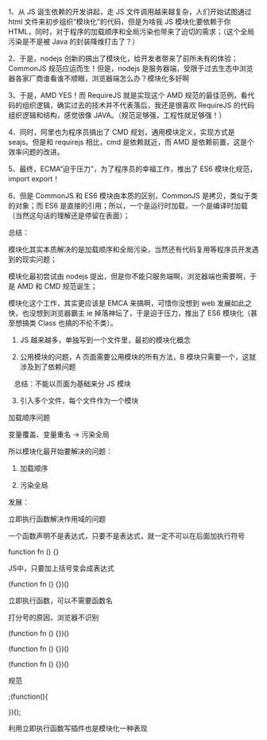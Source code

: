 1、从 JS 诞生依赖的开发讲起，走 JS 文件调用越来越复杂，人们开始试图通过 html 文件来初步组织“模块化”的代码，但是为啥我 JS 模块化要依赖于你 HTML，同时，对于程序的加载顺序和全局污染也带来了迫切的需求；（这个全局污染是不是被 Java 的封装降维打击了？）

2、于是，nodejs 创新的搞出了模块化，给开发者带来了前所未有的体验；CommonJS 规范应运而生！但是，nodejs 是服务器端，受限于过去生态中浏览器各家厂商谁看谁不顺眼，浏览器端怎么办？模块化多好啊

3、于是，AMD YES！而 RequireJS 就是实现这个 AMD 规范的最佳范例，看代码的组织逻辑，确实过去的技术并不代表落后，我还是很喜欢 RequireJS 的代码组织逻辑和结构，感觉很像 JAVA。（规范足够强，工程性就足够强！）

4、同时，阿里也为程序员搞出了 CMD 规划，通用模块定义，实现方式是 seajs。但是和 requirejs 相比，cmd 是依赖就近，而 AMD 是依赖前置，这是个效率问题的改进。

5、最终，ECMA“迫于压力”，为了程序员的幸福工作，推出了 ES6 模块化规范，import export！

6、但是 CommonJS 和 ES6 模块由本质的区别，CommonJS 是拷贝，类似于类的对象；而 ES6 是直接的引用；所以，一个是运行时加载，一个是编译时加载（当然这句话的理解还是停留在表面）；

总结：

模块化其实本质解决的是加载顺序和全局污染，当然还有代码复用等程序员开发遇到的现实问题；

模块化最初尝试由 nodejs 提出，但是你不能只服务端啊，浏览器端也需要啊，于是 AMD 和 CMD 规范诞生；

模块化这个工作，其实更应该是 EMCA 来搞啊，可惜你没想到 web 发展如此之快，也没想到浏览器霸主 ie 掉落神坛了，于是迫于压力，推出了 ES6 模块化（甚至想搞类 Class 也搞的不伦不类）。

  
  
  
  
  
  
  
  
  

1. JS 越来越多，单独写到一个文件里，最初的模块化概念

  
  

2. 公用模块的问题，A 页面需要公用模块的所有方法，B 模块只需要一个，这就涉及到了依赖问题

   总结：不能以页面为基础来分 JS 模块

  

3. 引入多个文件，每个文件作为一个模块

  

加载顺序问题

变量覆盖、变量重名 -> 污染全局

  

所以模块化最开始要解决的问题：

  

1. 加载顺序

2. 污染全局

  
  

发展：

  

立即执行函数解决作用域的问题

  
  
  

一个函数声明不是表达式，只要不是表达式，就一定不可以在后面加执行符号

function fn () {}

  

JS中，只要加上括号变会成表达式

(function fn () {})()

  

立即执行函数，可以不需要函数名

  

打分号的原因，浏览器不识别

(function fn () {})()

(function fn () {})()

(function fn () {})()

  

规范

;(function(){

  

})();

  

利用立即执行函数写插件也是模块化一种表现